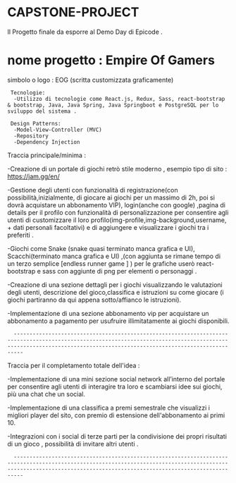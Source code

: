 # CAPSTONE-PROJECT
Il Progetto finale da esporre al Demo Day di Epicode . 
   # nome progetto : Empire Of Gamers
   simbolo o logo : EOG (scritta customizzata graficamente)
      
     Tecnologie:
      -Utilizzo di tecnologie come React.js, Redux, Sass, react-bootstrap & bootstrap, Java, Java Spring, Java Springboot e PostgreSQL per lo sviluppo del sistema .

     Design Patterns:
      -Model-View-Controller (MVC)
      -Repository
      -Dependency Injection

      
Traccia principale/minima :

-Creazione di un portale di giochi retrò stile moderno , esempio tipo di sito : https://jam.gg/en/

-Gestione degli utenti con funzionalità di registrazione(con possibilità,inizialmente, di giocare ai giochi per un massimo di 2h, poi si dovrà acquistare un abbonamento VIP), login(anche con google) ,pagina di details per il profilo con funzionalità di personalizzazione per consentire agli utenti di customizzare il loro profilo(img-profile,img-background,username, + dati personali facoltativi) e di aggiungere e visualizzare i giochi tra i preferiti .

 -Giochi come Snake (snake quasi terminato manca grafica e UI), Scacchi(terminato manca grafica e UI) ,(con aggiunta se rimane tempo di un terzo semplice [endless runner game ] ) per le grafiche userò react-bootstrap e sass con aggiunte di png per elementi o personaggi .

-Creazione di una sezione dettagli per i giochi visualizzando le valutazioni degli utenti, descrizione del gioco,classifica e istruzioni su come giocare (i giochi partiranno da qui appena sotto/affianco le istruzioni).

-Implementazione di una sezione abbonamento vip per acquistare un abbonamento a pagamento per usufruire illimitatamente ai giochi disponibili.

      ---------------------------------------------------------------------------------------------------------------------------------------------------------------------------------------------------------------------

Traccia per il completamento totale dell'idea :

-Implementazione di una mini sezione social network all’interno del portale per consentire agli utenti di interagire tra loro e scambiarsi idee sui giochi, più una chat che un social.

-Implementazione di una classifica a premi semestrale che visualizzi i migliori player del sito, con premio di estensione dell'abbonamento ai primi 10.

-Integrazioni con i social di terze parti per la condivisione dei propri risultati di un gioco , possibilità di invitare altri utenti .

      ---------------------------------------------------------------------------------------------------------------------------------------------------------------------------------------------------------------------

